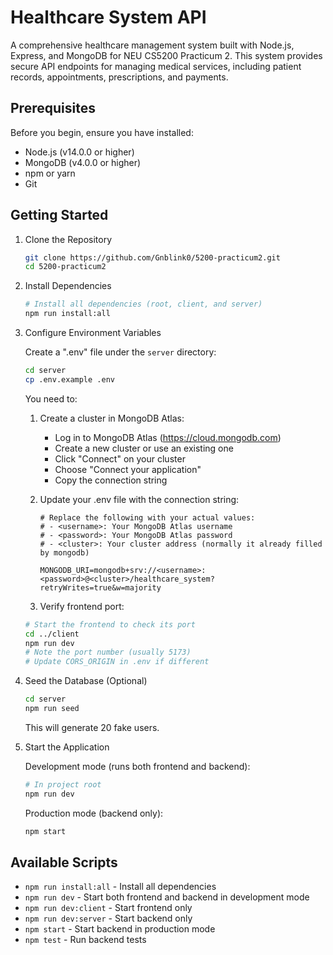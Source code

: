 # Healthcare System API

A comprehensive healthcare management system built with Node.js, Express, and MongoDB for NEU CS5200 Practicum 2. This system provides secure API endpoints for managing medical services, including patient records, appointments, prescriptions, and payments.

## Prerequisites

Before you begin, ensure you have installed:
- Node.js (v14.0.0 or higher)
- MongoDB (v4.0.0 or higher)
- npm or yarn
- Git

## Getting Started

1. Clone the Repository
   ```bash
   git clone https://github.com/Gnblink0/5200-practicum2.git
   cd 5200-practicum2
   ```

2. Install Dependencies
   ```bash
   # Install all dependencies (root, client, and server)
   npm run install:all
   ```

3. Configure Environment Variables

   Create a ".env" file under the `server` directory:
   ```bash
   cd server
   cp .env.example .env
   ```

   You need to:

   1. Create a cluster in MongoDB Atlas:
      - Log in to MongoDB Atlas (https://cloud.mongodb.com)
      - Create a new cluster or use an existing one
      - Click "Connect" on your cluster
      - Choose "Connect your application"
      - Copy the connection string

   2. Update your .env file with the connection string:
      ```
      # Replace the following with your actual values:
      # - <username>: Your MongoDB Atlas username
      # - <password>: Your MongoDB Atlas password
      # - <cluster>: Your cluster address (normally it already filled by mongodb)
      
      MONGODB_URI=mongodb+srv://<username>:<password>@<cluster>/healthcare_system?retryWrites=true&w=majority
      ```

   3. Verify frontend port:
   ```bash
   # Start the frontend to check its port
   cd ../client
   npm run dev
   # Note the port number (usually 5173)
   # Update CORS_ORIGIN in .env if different
   ```

4. Seed the Database (Optional)
   ```bash
   cd server
   npm run seed
   ```
   This will generate 20 fake users.

5. Start the Application

   Development mode (runs both frontend and backend):
   ```bash
   # In project root
   npm run dev
   ```

   Production mode (backend only):
   ```bash
   npm start
   ```

## Available Scripts

- `npm run install:all` - Install all dependencies
- `npm run dev` - Start both frontend and backend in development mode
- `npm run dev:client` - Start frontend only
- `npm run dev:server` - Start backend only
- `npm start` - Start backend in production mode
- `npm test` - Run backend tests
